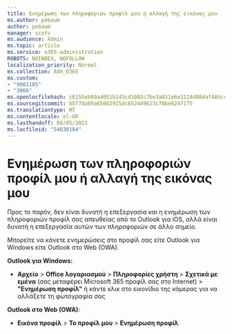 ```yaml
---
title: Ενημέρωση των πληροφοριών προφίλ μου ή αλλαγή της εικόνας μου
ms.author: pebaum
author: pebaum
manager: scotv
ms.audience: Admin
ms.topic: article
ms.service: o365-administration
ROBOTS: NOINDEX, NOFOLLOW
localization_priority: Normal
ms.collection: Adm_O365
ms.custom:
- "9001105"
- "3066"
ms.openlocfilehash: c6155eb09a4051b145cd1002c7be3a811e6e1224d88daf48dccbb4e059475081
ms.sourcegitcommit: b5f7da89a650d2915dc652449623c78be6247175
ms.translationtype: MT
ms.contentlocale: el-GR
ms.lasthandoff: 08/05/2021
ms.locfileid: "54038184"
---
```

# <a name="update-my-profile-information-or-change-my-picture"></a>Ενημέρωση των πληροφοριών προφίλ μου ή αλλαγή της εικόνας μου

Προς το παρόν, δεν είναι δυνατή η επεξεργασία και η ενημέρωση των πληροφοριών προφίλ σας απευθείας από το Outlook για iOS, αλλά είναι δυνατή η επεξεργασία αυτών των πληροφοριών σε άλλο σημείο. 

Μπορείτε να κάνετε ενημερώσεις στο προφίλ σας είτε Outlook για Windows είτε Outlook στο Web (OWA). 

**Outlook για Windows:** 

- **Αρχείο**  >  **Office λογαριασμού**  >  **Πληροφορίες χρήστη**  >  **Σχετικά με εμένα** (σας μεταφέρει Microsoft 365 προφίλ σας στο Internet) > **"Ενημέρωση προφίλ"** ή κάντε κλικ στο εικονίδιο της κάμερας για να αλλάξετε τη φωτογραφία σας  
  
**Outlook στο Web (OWA)**: 

- **Εικόνα προφίλ**  >  **Το προφίλ μου**  >  **Ενημέρωση προφίλ**
